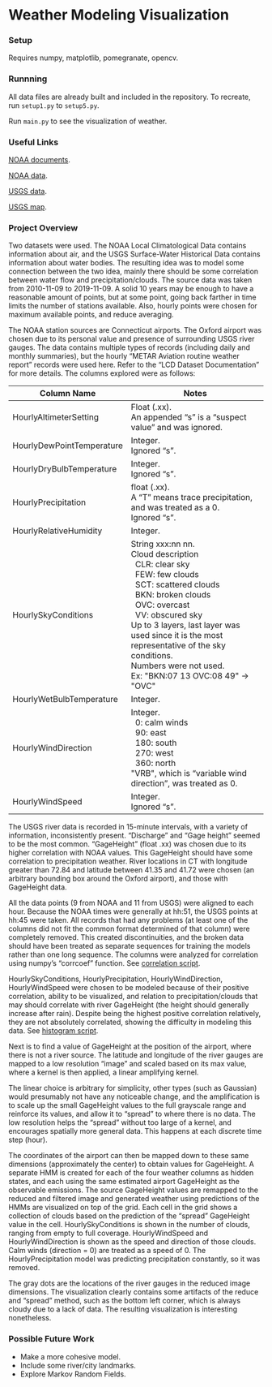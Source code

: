 # Weather Modeling Visualization

### Setup

Requires numpy, matplotlib, pomegranate, opencv.

### Runnning

All data files are already built and included in the repository. To recreate, run `setup1.py` to `setup5.py`.

Run `main.py` to see the visualization of weather. 

### Useful Links

[NOAA documents](noaa_documents).

[NOAA data](https://www.ncdc.noaa.gov/cdo-web/datatools/lcd).

[USGS data](https://waterdata.usgs.gov/nwis/uv/?referred_module=sw).

[USGS map](https://maps.waterdata.usgs.gov/mapper/nwisquery.html?URL=https://waterdata.usgs.gov/usa/nwis/uv?referred_module=sw&state_cd=ct&site_tp_cd=OC&site_tp_cd=OC-CO&site_tp_cd=ES&site_tp_cd=LK&site_tp_cd=ST&site_tp_cd=ST-CA&site_tp_cd=ST-DCH&site_tp_cd=ST-TS&format=sitefile_output&sitefile_output_format=xml&column_name=agency_cd&column_name=site_no&column_name=station_nm&range_selection=days&period=7&begin_date=2019-12-09&end_date=2019-12-16&date_format=YYYY-MM-DD&rdb_compression=file&list_of_search_criteria=state_cd%2Csite_tp_cd%2Crealtime_parameter_selection&column_name=site_tp_cd&column_name=dec_lat_va&column_name=dec_long_va&column_name=agency_use_cd).

### Project Overview

Two datasets were used. The NOAA Local Climatological Data contains information about air, 
and the USGS Surface-Water Historical Data contains information about water bodies. 
The resulting idea was to model some connection between the two idea, mainly there should be 
some correlation between water flow and precipitation/clouds. The source data was taken from 2010-11-09 to 2019-11-09. 
A solid 10 years may be enough to have a reasonable amount of points, but at some point, going back farther in time 
limits the number of stations available. Also, hourly points were chosen for maximum available points, and reduce averaging.

The NOAA station sources are Connecticut airports. The Oxford airport was chosen due to its personal value and presence 
of surrounding USGS river gauges. The data contains multiple types of records (including daily and monthly summaries), 
but the hourly “METAR Aviation routine weather report” records were used here. Refer to the “LCD Dataset Documentation” 
for more details. The columns explored were as follows:

| Column Name | Notes |
| ----------- | ----- |
| HourlyAltimeterSetting | Float (.xx). <br> An appended “s” is a “suspect value” and was ignored. |
| HourlyDewPointTemperature	| Integer. <br> Ignored “s”. |
| HourlyDryBulbTemperature | Integer. <br> Ignored “s”. |
| HourlyPrecipitation | float (.xx). <br> A “T” means trace precipitation, and was treated as a 0. <br> Ignored “s”. |
| HourlyRelativeHumidity | Integer. |
| HourlySkyConditions | String xxx:nn nn.  <br>  Cloud description  <br>&nbsp;  CLR: clear sky  <br>&nbsp;  FEW: few clouds  <br>&nbsp;  SCT: scattered clouds  <br>&nbsp; BKN: broken clouds  <br>&nbsp; OVC: overcast  <br>&nbsp; VV: obscured sky  <br>  Up to 3 layers, last layer was used since it is the most representative of the sky conditions.  <br> Numbers were not used.  <br>  Ex: "BKN:07 13 OVC:08 49" -> "OVC" |
| HourlyWetBulbTemperature | Integer. |
| HourlyWindDirection | Integer.  <br>&nbsp; 0: calm winds  <br>&nbsp; 90: east  <br>&nbsp; 180: south  <br>&nbsp; 270: west  <br>&nbsp;  360: north  <br> "VRB", which is “variable wind direction”, was treated as 0. |
| HourlyWindSpeed | Integer. <br> Ignored “s”. |

The USGS river data is recorded in 15-minute intervals, with a variety of information, inconsistently present. “Discharge” and “Gage height” seemed 
to be the most common. “GageHeight” (float .xx) was chosen due to its higher correlation with NOAA values. This GageHeight should have some 
correlation to precipitation weather. River locations in CT with longitude greater than 72.84 and latitude between 41.35 and 41.72 were chosen 
(an arbitrary bounding box around the Oxford airport), and those with GageHeight data. 

All the data points (9 from NOAA and 11 from USGS) were aligned to each hour. Because the NOAA times were generally at hh:51, the USGS points at hh:45 were 
taken. All records that had any problems (at least one of the columns did not fit the common format determined of that column) were completely removed. This 
created discontinuities, and the broken data should have been treated as separate sequences for training the models rather than one long sequence. The columns 
were analyzed for correlation using numpy’s “corrcoef” function. See [correlation script](correlation.py).

HourlySkyConditions, HourlyPrecipitation, HourlyWindDirection, HourlyWindSpeed were chosen to be modeled because of their positive correlation, 
ability to be visualized, and relation to precipitation/clouds that may should correlate with river GageHeight (the height should generally increase 
after rain). Despite being the highest positive correlation relatively, they are not absolutely correlated, showing the difficulty in modeling this 
data. See [histogram script](histogram.py).

Next is to find a value of GageHeight at the position of the airport, where there is not a river source. The latitude and longitude of the river gauges are 
mapped to a low resolution “image” and scaled based on its max value, where a kernel is then applied, a linear amplifying kernel.

The linear choice is arbitrary for simplicity, other types (such as Gaussian) would presumably not have any noticeable change, and the amplification 
is to scale up the small GageHeight values to the full grayscale range and reinforce its values, and allow it to “spread” to where there is no data. 
The low resolution helps the “spread” without too large of a kernel, and encourages spatially more general data. This happens at each discrete time step (hour). 

The coordinates of the airport can then be mapped down to these same dimensions (approximately the center) to obtain values for GageHeight. A separate HMM is 
created for each of the four weather columns as hidden states, and each using the same estimated airport GageHeight as the observable emissions. The source 
GageHeight values are remapped to the reduced and filtered image and generated weather using predictions of the HMMs are visualized on top of the grid. Each 
cell in the grid shows a collection of clouds based on the prediction of the “spread” GageHeight value in the cell. HourlySkyConditions is shown in the number 
of clouds, ranging from empty to full coverage. HourlyWindSpeed and HourlyWindDirection is shown as the speed and direction of those clouds. Calm winds (direction = 0) 
are treated as a speed of 0. The HourlyPrecipitation model was predicting precipitation constantly, so it was removed. 

The gray dots are the locations of the river gauges in the reduced image dimensions. The visualization clearly contains some artifacts of the reduce and “spread” method, 
such as the bottom left corner, which is always cloudy due to a lack of data. The resulting visualization is interesting nonetheless.

### Possible Future Work

- Make a more cohesive model.
- Include some river/city landmarks.
- Explore Markov Random Fields.
